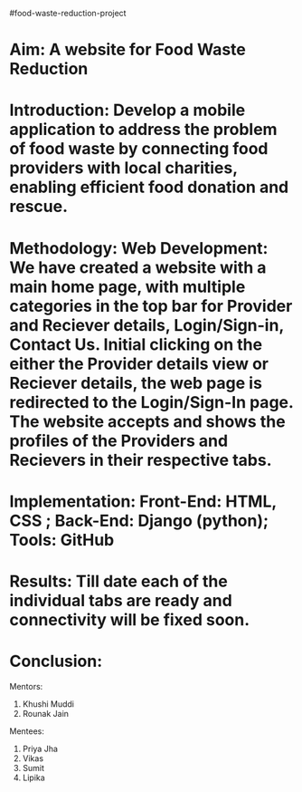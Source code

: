 #food-waste-reduction-project

# Aim: A website for Food Waste Reduction

# Introduction: Develop a mobile application to address the problem of food waste by connecting food providers with local charities, enabling efficient food donation and rescue.

# Methodology: Web Development: We have created a website with a main home page, with multiple categories in the top bar for Provider and Reciever details, Login/Sign-in, Contact Us. Initial clicking on the either the Provider details view or Reciever details, the web page is redirected to the Login/Sign-In page. The website accepts and shows the profiles of the Providers and Recievers in their respective tabs.  

# Implementation: Front-End: HTML, CSS ; Back-End: Django (python); Tools: GitHub
                  
# Results: Till date each of the individual tabs are ready and connectivity will be fixed soon.

# Conclusion: 

Mentors: 
1. Khushi Muddi
2. Rounak Jain

Mentees:
1. Priya Jha
2. Vikas
3. Sumit
4. Lipika

